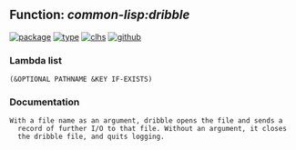 ## Function: ***common-lisp:dribble***
[![package](https://img.shields.io/badge/Package-COMMON--LISP-5f9ea0.svg?style=social&colorA=999999)](../) [![type](https://img.shields.io/badge/Type-Function-5f9ea0.svg?style=social&colorA=999999)](../#function) [![clhs](https://img.shields.io/badge/CLHS-DRIBBLE-5f9ea0.svg?style=social&colorA=999999)](http://www.lispworks.com/documentation/HyperSpec/Body/f_dribbl.htm) [![github](https://img.shields.io/badge/GitHub-View_the_source-5f9ea0.svg?style=social&colorA=999999&logo=github)](https://github.com/sbcl/sbcl/blob/master/src/code/target-misc.lisp/) 
### Lambda list
```
(&OPTIONAL PATHNAME &KEY IF-EXISTS)
```
### Documentation
```
With a file name as an argument, dribble opens the file and sends a
  record of further I/O to that file. Without an argument, it closes
  the dribble file, and quits logging.
```
